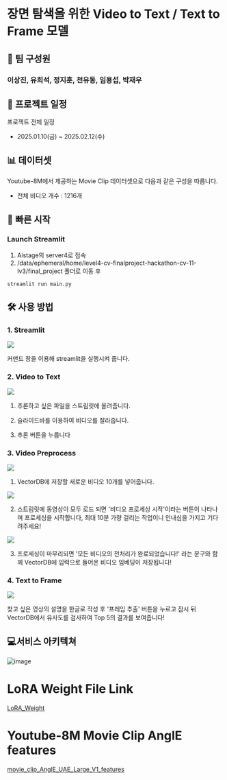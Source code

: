 #  장면 탐색을 위한 Video to Text / Text to Frame 모델

## 🥇 팀 구성원
 
### 이상진, 유희석, 정지훈, 천유동, 임용섭, 박재우

## 📅 프로젝트 일정
프로젝트 전체 일정

- 2025.01.10(금) ~ 2025.02.12(수)

## 📊 데이터셋
Youtube-8M에서 제공하는 Movie Clip 데이터셋으로 다음과 같은 구성을 따릅니다. 

- 전체 비디오 개수 : 1216개

  
## 🚀 빠른 시작
### Launch Streamlit
1. Aistage의 server4로 접속
2. /data/ephemeral/home/level4-cv-finalproject-hackathon-cv-11-lv3/final_project 폴더로 이동 후
```bash
streamlit run main.py
```
## 🛠 사용 방법
### 1. Streamlit
<p>
<img src="https://github.com/user-attachments/assets/80944e5e-7a67-4501-8800-efb1ab5b750a">
</p>
커맨드 창을 이용해 streamlit을 실행시켜 줍니다.

### 2. Video to Text
<p>
<img src="https://github.com/user-attachments/assets/4ac4c52c-2b53-4989-b77c-0c1fd9c03a04">
</p>

1. 추론하고 싶은 파일을 스트림릿에 올려줍니다.

2. 슬라이드바를 이용하여 비디오를 잘라줍니다.

3. 추론 버튼을 누릅니다

### 3. Video Preprocess
<p>
<img src="https://github.com/user-attachments/assets/b3cacc4e-4da3-4fe9-80ce-7e60160f2ff6">
</p>

1. VectorDB에 저장할 새로운 비디오 10개를 넣어줍니다.

<p>
<img src="https://github.com/user-attachments/assets/8bfd0bab-7ab6-4462-bc31-0786b3288111">
</p>

2. 스트림릿에 동영상이 모두 로드 되면 '비디오 프로세싱 시작'이라는 버튼이 나타나며 프로세싱을 시작합니다, 최대 10분 가량 걸리는 작업이니 인내심을 가지고 기다려주세요!

<p>
<img src="https://github.com/user-attachments/assets/123f7a21-f687-4396-aae7-3adc12ef9779">
</p>

3. 프로세싱이 마무리되면 '모든 비디오의 전처리가 완료되었습니다!' 라는 문구와 함께 VectorDB에 입력으로 들어온 비디오 임베딩이 저장됩니다!

### 4. Text to Frame

<p>
<img src="/data/ephemeral/home/level4-cv-finalproject-hackathon-cv-11-lv3">
</p>

찾고 싶은 영상의 설명을 한글로 작성 후 '프레임 추출' 버튼을 누르고 잠시 뒤 VectorDB에서 유사도를 검사하여 Top 5의 결과를 보여줍니다!


## :computer:서비스 아키텍쳐
![image](https://github.com/user-attachments/assets/06bf1ad7-9145-4d8e-a342-f1840cbef735)



# LoRA Weight File Link
[LoRA_Weight](https://drive.google.com/file/d/1ZAWyN1aPXgWKbyCACnHz8LS9qE8Wqs7B/view?usp=drive_link)

# Youtube-8M Movie Clip AnglE features
[movie_clip_AnglE_UAE_Large_V1_features](https://drive.google.com/file/d/1mwfAh37wVEA3hJCLs1eXDjTe9vElefxB/view?usp=drive_link)
